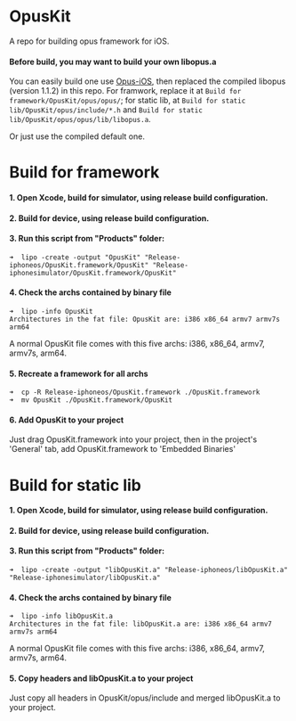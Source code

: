 # OpusKit
A repo for building opus framework for iOS.

#### Before build, you may want to build your own libopus.a

You can easily build one use [Opus-iOS](https://github.com/OpenFibers/Opus-iOS), then replaced the compiled libopus (version 1.1.2) in this repo. For framwork, replace it at `Build for framework/OpusKit/opus/opus/`; for static lib, at `Build for static lib/OpusKit/opus/include/*.h` and `Build for static lib/OpusKit/opus/opus/lib/libopus.a`.   

Or just use the compiled default one.  

# Build for framework

#### 1. Open Xcode, build for simulator, using release build configuration.  
#### 2. Build for device, using release build configuration.  
#### 3. Run this script from "Products" folder:

```
➜  lipo -create -output "OpusKit" "Release-iphoneos/OpusKit.framework/OpusKit" "Release-iphonesimulator/OpusKit.framework/OpusKit" 
```

#### 4. Check the archs contained by binary file

```
➜  lipo -info OpusKit 
Architectures in the fat file: OpusKit are: i386 x86_64 armv7 armv7s arm64 
```
A normal OpusKit file comes with this five archs: i386, x86_64, armv7, armv7s, arm64.

#### 5. Recreate a framework for all archs

```
➜  cp -R Release-iphoneos/OpusKit.framework ./OpusKit.framework
➜  mv OpusKit ./OpusKit.framework/OpusKit
```

#### 6. Add OpusKit to your project

Just drag OpusKit.framework into your project, then in the project's 'General' tab, add OpusKit.framework to 'Embedded Binaries'

# Build for static lib

#### 1. Open Xcode, build for simulator, using release build configuration.  
#### 2. Build for device, using release build configuration.  
#### 3. Run this script from "Products" folder:

```
➜  lipo -create -output "libOpusKit.a" "Release-iphoneos/libOpusKit.a" "Release-iphonesimulator/libOpusKit.a" 
```

#### 4. Check the archs contained by binary file

```
➜  lipo -info libOpusKit.a 
Architectures in the fat file: libOpusKit.a are: i386 x86_64 armv7 armv7s arm64 
```
A normal OpusKit file comes with this five archs: i386, x86_64, armv7, armv7s, arm64.

#### 5. Copy headers and libOpusKit.a to your project

Just copy all headers in OpusKit/opus/include and merged libOpusKit.a to your project.
